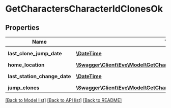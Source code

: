 # GetCharactersCharacterIdClonesOk

## Properties
Name | Type | Description | Notes
------------ | ------------- | ------------- | -------------
**last_clone_jump_date** | [**\DateTime**](\DateTime.md) | last_clone_jump_date string | [optional] 
**home_location** | [**\Swagger\Client\Eve\Model\GetCharactersCharacterIdClonesHomeLocation**](GetCharactersCharacterIdClonesHomeLocation.md) |  | [optional] 
**last_station_change_date** | [**\DateTime**](\DateTime.md) | last_station_change_date string | [optional] 
**jump_clones** | [**\Swagger\Client\Eve\Model\GetCharactersCharacterIdClonesJumpClone[]**](GetCharactersCharacterIdClonesJumpClone.md) | jump_clones array | 

[[Back to Model list]](../README.md#documentation-for-models) [[Back to API list]](../README.md#documentation-for-api-endpoints) [[Back to README]](../README.md)


